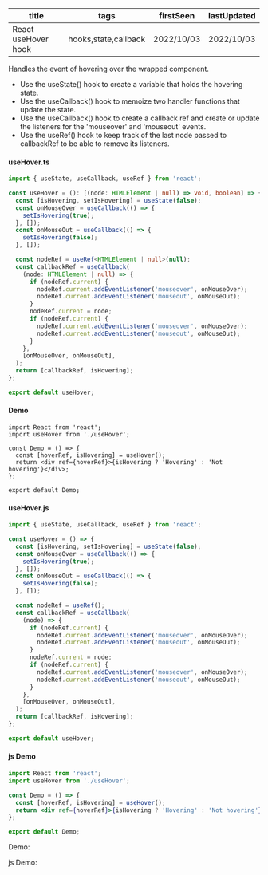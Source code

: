 | title               | tags                 | firstSeen  | lastUpdated |
| ------------------- | -------------------- | ---------- | ----------- |
| React useHover hook | hooks,state,callback | 2022/10/03 | 2022/10/03  |

Handles the event of hovering over the wrapped component.

- Use the useState() hook to create a variable that holds the hovering state.
- Use the useCallback() hook to memoize two handler functions that update the state.
- Use the useCallback() hook to create a callback ref and create or update the listeners for the 'mouseover' and 'mouseout' events.
- Use the useRef() hook to keep track of the last node passed to callbackRef to be able to remove its listeners.

#### useHover.ts

```ts
import { useState, useCallback, useRef } from 'react';

const useHover = (): [(node: HTMLElement | null) => void, boolean] => {
  const [isHovering, setIsHovering] = useState(false);
  const onMouseOver = useCallback(() => {
    setIsHovering(true);
  }, []);
  const onMouseOut = useCallback(() => {
    setIsHovering(false);
  }, []);

  const nodeRef = useRef<HTMLElement | null>(null);
  const callbackRef = useCallback(
    (node: HTMLElement | null) => {
      if (nodeRef.current) {
        nodeRef.current.addEventListener('mouseover', onMouseOver);
        nodeRef.current.addEventListener('mouseout', onMouseOut);
      }
      nodeRef.current = node;
      if (nodeRef.current) {
        nodeRef.current.addEventListener('mouseover', onMouseOver);
        nodeRef.current.addEventListener('mouseout', onMouseOut);
      }
    },
    [onMouseOver, onMouseOut],
  );
  return [callbackRef, isHovering];
};

export default useHover;
```

#### Demo

```tsx | pure
import React from 'react';
import useHover from './useHover';

const Demo = () => {
  const [hoverRef, isHovering] = useHover();
  return <div ref={hoverRef}>{isHovering ? 'Hovering' : 'Not hovering'}</div>;
};

export default Demo;
```

#### useHover.js

```js
import { useState, useCallback, useRef } from 'react';

const useHover = () => {
  const [isHovering, setIsHovering] = useState(false);
  const onMouseOver = useCallback(() => {
    setIsHovering(true);
  }, []);
  const onMouseOut = useCallback(() => {
    setIsHovering(false);
  }, []);

  const nodeRef = useRef();
  const callbackRef = useCallback(
    (node) => {
      if (nodeRef.current) {
        nodeRef.current.addEventListener('mouseover', onMouseOver);
        nodeRef.current.addEventListener('mouseout', onMouseOut);
      }
      nodeRef.current = node;
      if (nodeRef.current) {
        nodeRef.current.addEventListener('mouseover', onMouseOver);
        nodeRef.current.addEventListener('mouseout', onMouseOut);
      }
    },
    [onMouseOver, onMouseOut],
  );
  return [callbackRef, isHovering];
};

export default useHover;
```

#### js Demo

```jsx | pure
import React from 'react';
import useHover from './useHover';

const Demo = () => {
  const [hoverRef, isHovering] = useHover();
  return <div ref={hoverRef}>{isHovering ? 'Hovering' : 'Not hovering'}</div>;
};

export default Demo;
```

Demo:

<code src="./Demo.tsx"></code>

js Demo:

<code src="./js/Demo.jsx"></code>
